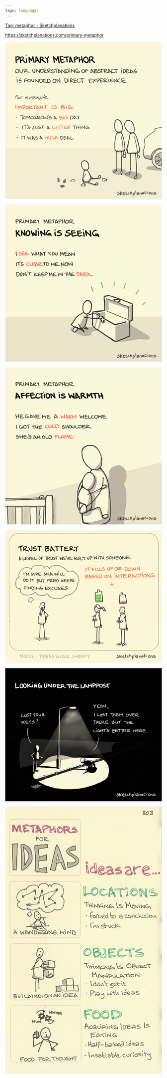 ```yaml
---
tags: languages
---
```


[Tag: metaphor - Sketchplanations](https://sketchplanations.com/tags/metaphor)

<https://sketchplanations.com/primary-metaphor>

![](/assets/static/img/primary-metaphor.jpeg)

![](/assets/static/img/knowing-as-seeing.jpeg)

![](/assets/static/img/affection-as-warmth.jpeg)


![](/assets/static/img/trust-battery.jpeg)

![](/assets/static/img/under-lamppost.png)

![](/assets/static/img/idea-metaphors.jpeg)
